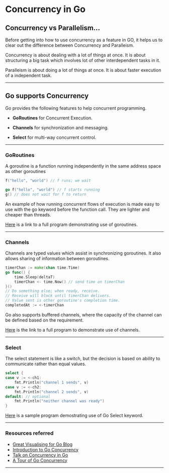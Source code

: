 # **Concurrency in Go**

## **Concurrency vs Parallelism...**


Before getting into how to use concurrency as a feature in GO, it helps us to clear out the difference between Concurrency and Paralleism. 

Concurrency is about dealing with a lot of things at once. It is about structuring a big task which involves lot of other interdependent tasks in it.

Paralleism is about doing a lot of things at once. It is about faster execution of a independent task.

---

## **Go supports Concurrency**

Go provides the following features to help concurrent programming. 

- **GoRoutines** for Concurrent Execution.

- **Channels** for synchronization and messaging.

- **Select** for multi-way concurrent control.
  
---

### **GoRoutines**

A goroutine is a function running independently in the same address space as other goroutines

```go
f("hello", "world") // f runs; we wait
```
```go
go f("hello", "world") // f starts running
g() // does not wait for f to return
```

An example of how running concurrent flows of execution is made easy to use with the go keyword before the function call. They are lighter and cheaper than threads.

[Here](coroutines-example.go) is a link to a full program demonstrating use of goroutines.

---
### **Channels**

Channels are typed values which assist in synchronizing goroutines. It also allows sharing of information between goroutines.


``` go
timerChan := make(chan time.Time)
go func() {
    time.Sleep(deltaT)
    timerChan <- time.Now() // send time on timerChan
}()
// Do something else; when ready, receive.
// Receive will block until timerChan delivers.
// Value sent is other goroutine's completion time.
completedAt := <-timerChan
```

Go also supports buffered channels, where the capacity of the channel can be defined based on the requirement.

[Here](channels-example.go) is the link to a full program to demonstrate use of channels.

---
### **Select**

The select statement is like a switch, but the decision is based on ability to communicate rather than equal values.

``` go
select {
case v := <-ch1:
    fmt.Println("channel 1 sends", v)
case v := <-ch2:
    fmt.Println("channel 2 sends", v)
default: // optional
    fmt.Println("neither channel was ready")
}
```

[Here](select-example.go) is a sample program demostrating use of Go Select keyword.

---

###  Resources referred

- [Great Visualising for Go Blog](https://divan.dev/posts/go_concurrency_visualize/)
- [Introduction to Go Concurrency](https://talks.golang.org/2012/waza.slide)
- [Talk on Concurrency in Go](https://youtu.be/f6kdp27TYZs)
- [A Tour of Go Concurrency](https://tour.golang.org/concurrency/1)

---
  

